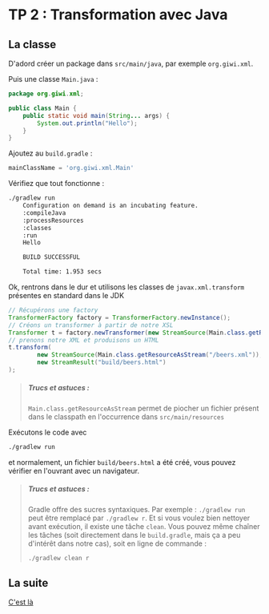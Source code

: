 # TP 2 : Transformation avec Java

## La classe

D'adord créer un package dans `src/main/java`, par exemple `org.giwi.xml`.

Puis une classe `Main.java` :

```java
package org.giwi.xml;

public class Main {
    public static void main(String... args) {
        System.out.println("Hello");
    }
}
```

Ajoutez au `build.gradle` :

```groovy
mainClassName = 'org.giwi.xml.Main'
```

Vérifiez que tout fonctionne : 

```bash
./gradlew run
    Configuration on demand is an incubating feature.
    :compileJava
    :processResources
    :classes
    :run
    Hello

    BUILD SUCCESSFUL

    Total time: 1.953 secs
```
    
Ok, rentrons dans le dur et utilisons les classes de `javax.xml.transform`
présentes en standard dans le JDK

```java
// Récupérons une factory
TransformerFactory factory = TransformerFactory.newInstance();
// Créons un transformer à partir de notre XSL
Transformer t = factory.newTransformer(new StreamSource(Main.class.getResourceAsStream("/style.xsl")));
// prenons notre XML et produisons un HTML
t.transform(
        new StreamSource(Main.class.getResourceAsStream("/beers.xml")),
        new StreamResult("build/beers.html")
);
```

> ##### Trucs et astuces : 
>
> `Main.class.getResourceAsStream` permet de piocher un fichier présent dans le classpath
> en l'occurrence dans `src/main/resources`

Exécutons le code avec

```bash
./gradlew run
```

et normalement, un fichier `build/beers.html` a été créé, vous pouvez vérifier en l'ouvrant avec un navigateur.
 
> ##### Trucs et astuces : 
>
> Gradle offre des sucres syntaxiques. Par exemple :  `./gradlew run` peut être remplacé par
> `./gradlew r`. Et si vous voulez bien nettoyer avant exécution, il existe une tâche `clean`.
> Vous pouvez même chaîner les tâches (soit directement dans le `build.gradle`, mais ça a peu 
> d'intérêt dans notre cas), soit en ligne de commande :
> ```bash
> ./gradlew clean r
> ```

## La suite

[C'est là](../step3)
